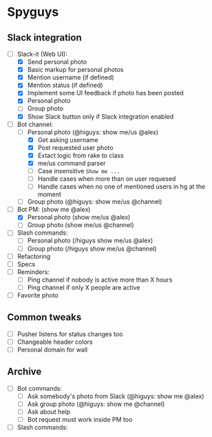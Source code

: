 # Spyguys

## Slack integration
- [ ] Slack-it (Web UI):
    - [x] Send personal photo
    - [x] Basic markup for personal photos
    - [x] Mention username (if defined)
    - [x] Mention status (if defined)
    - [x] Implement some UI feedback if photo has been posted
    - [x] Personal photo
    - [ ] Group photo
    - [x] Show Slack button only if Slack integration enabled
- [ ] Bot channel:
    - [ ] Personal photo (@higuys: show me/us @alex)
        - [x] Get asking username
        - [x] Post requested user photo
        - [x] Extact logic from rake to class
        - [x] me/us command parser
        - [ ] Case insensitive `Show me ...`
        - [ ] Handle cases when more than on user requesed
        - [ ] Handle cases when no one of mentioned users in hg at the moment
    - [ ] Group photo (@higuys: show me/us @channel)
- [ ] Bot PM: (show me @alex)
    - [x] Personal photo (show me/us @alex)
    - [ ] Group photo (show me/us @channel)
- [ ] Slash commands:
    - [ ] Personal photo (/higuys show me/us @alex)
    - [ ] Group photo (/higuys show me/us @channel)
- [ ] Refactoring
- [ ] Specs
- [ ] Reminders:
    - [ ] Ping channel if nobody is active more than X hours
    - [ ] Ping channel if only X people are active
- [ ] Favorite photo

## Common tweaks
- [ ] Pusher listens for status changes too
- [ ] Changeable header colors
- [ ] Personal domain for wall

## Archive

- [ ] Bot commands:
    - [ ] Ask somebody's photo from Slack (@higuys: show me @alex)
    - [ ] Ask group photo (@higuys: show me @channel)
    - [ ] Ask about help
    - [ ] Bot request must work inside PM too
- [ ] Slash commands:
